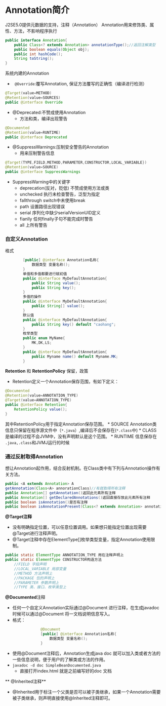 # Annotation简介

J2SE5.0提供元数据的支持，注释（Annotation）
Annotation用来修饰类、属性、方法，不影响程序执行

```java
public interface Annotation{
	public Class<? extends Annotation> annotationType();//返回注解类型
	public boolean equals(Object obj);
	public int hashCode();
	String toString();
}
```
系统内建的Annotation

* ` @Override`:覆写Annotation, 保证方法覆写的正确性（编译进行检测）
```java
@Target(value=METHOD)
@Retention(value=SOURCES)
public @interface Override
```

* @Deprecated:不赞成使用Annotation
	* 方法和类，编译出现警告

```java
@Documented
@Retention(value=RUNTIME)
public @interface Deprecated
```
* @SuppressWarnings:压制安全警告的Annotation
	* 用来压制警告信息

```java
@Target(TYPE,FIELD,METHOD,PARAMETER,CONSTRUCTOR,LOCAL_VARIABLE})
@Retention(value=SOURCE)
public @interface SuppressWarnings
```
* SuppressWarning中的关键字
	*	deprecation(反对，贬低) 不赞成使用方法或类
	*	unchecked 执行未检查警告，泛型为指定
	*	fallthrough switch中未使用break
	*	path 设置路径出现错误
	*	serial 序列化中缺少serialVersionUID定义
	*	fianlly 任何finally子句不能完成时警告
	*	all 上所有警告

### 自定义Annotation
格式

```java
		[public] @interface Annotation名称{
			数据类型 变量名称();
		}
		单值和多值都要进行赋初值
		public @interface MyDefaultAnnotation{
			public String value();
			public String key();
		}
		多值的操作
		public @interface MyDefaultAnnotation{
			public String[] value();
		}
		默认值
		public @interface MyDefaultAnnotation{
			public String key() default "caohang"; 
		}
		枚举类型
		public enum MyName{
			MK,DK,LS;
		}
		public @interface MyDefaultAnnotation{
			public Myname name() default Myname.MK;
		}
```
**Retention** 和 **RetentionPolicy** 保留，政策
* Retention定义一个Annotation保存范围，有如下定义：

```java
@Documented
@Retention(value=ANNOTATION_TYPE)
@Target(value=ANNOTATION_TYPE)
public @interface Retention{
	RetentionPolicy value();
}
```

其中RetentionPolicy用于指定Annotation保存范围。
    * SOURCE Annotation类信息只保留在程序源文件中（`*.java`）,编译后不会保存在(`*.class`中)
	* CLASS 是编译的过程不会JVM中，没有声明默认是这个范围。
	* RUNTIME 信息保存在 `.java,.class`和JVMJ运行的时候

### 通过反射取得Annotation

想让Annotation起作用，结合反射机制。在Class类中有下列与Annotation操作有关方法。

```java
public <A extends Annotation> A 
getAnnotation(Class<A> annorationClass)//有就取得所有注释
public Annotation[] getAnnotation()返回此元素所有注释
public Annotation[] getDeclaredAnnotations()返回直接存放此元素所有注释
public boolean isAnnotation()是否有注释
public boolean isAnnotationPresent(Class<? extends Annotation> annotationClass)
```
**@Target注释**

* 没有明确指定位置，可以任意位置调用。如果想只能指定位置出现需要@Target进行注释声明。
* @Target注释中存在ElementType[]枚举类型变量，指定Annotation使用限制。

```java
public static ElementType ANNOTATION_TYPE 用在注释声明上
public static ElementType CONSTRUCTOR构造方法
	//FIELD 字段声明
	//LOCAL_VARIABLE 局部变量
	//METHOD 方法声明上
	//PACKAGE 包的声明上
	//PARAMETER 参数声明上
	//TYPE 类、接口、枚举类型上
```
**@Documented**注释
* 任何一个自定义Annotation实际通过@Document 进行注释，在生成javadoc时候可以通过@Document 将一文档说明信息写入。
* 格式：

```java
				@Document
				[public] @interface Annotation名称{
					数据类型 变量名称();
				}
```

* 使用@Document注释后，Annotation生成java doc 就可以加入类或者方法的一些信息说明，便于用户的了解类或方法的作用。
* `javadoc -d doc SimpleBeanDocumented.java`
	* 直接打开index.html 就是之前编写好的doc 文档

** @Inherited注释**
* @Inherited用于标注一个父类是否可以被子类继承，如果一个Annotation需要被子类继承，则声明直接使用@Inherited注释即可。
